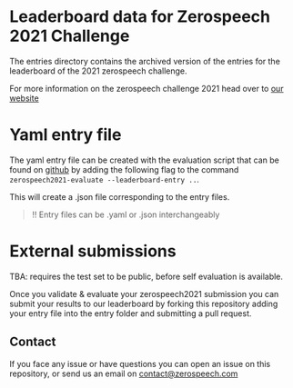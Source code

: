# Leaderboard data for Zerospeech 2021 Challenge


The entries directory contains the archived version of the entries for 
the leaderboard of the 2021 zerospeech challenge.

For more information on the zerospeech challenge 2021 head over to [our website](https://zerospeech.com/tracks/2021/02_track1/)



# Yaml entry file 

The yaml entry file can be created with the evaluation script that can be found 
on [github](https://github.com/zerospeech/zerospeech2021) by adding 
the following flag to the command `zerospeech2021-evaluate --leaderboard-entry ..`.

This will create a .json file corresponding to the entry files.

> !! Entry files can be .yaml or .json interchangeably


# External submissions

TBA: requires the test set to be public, before self evaluation is available.

Once you validate & evaluate your zerospeech2021 submission you can submit your 
results to our leaderboard by forking this repository adding your entry file into 
the entry folder and submitting a pull request.


## Contact

If you face any issue or have questions you can open an issue on this repository,
or send us an email on [contact@zerospeech.com](mailto:contact@zerospeech.com)
